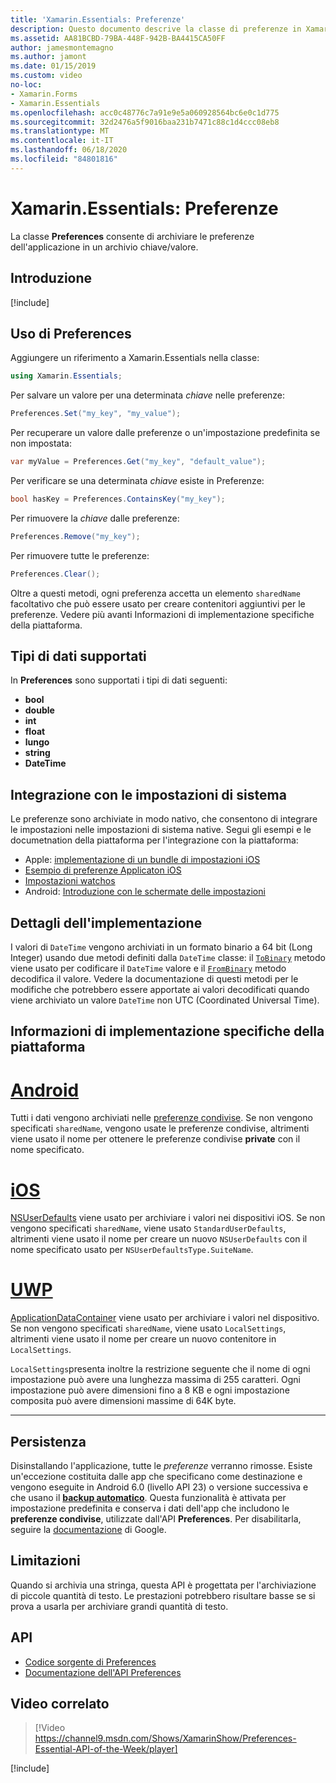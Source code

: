 ```yaml
---
title: 'Xamarin.Essentials: Preferenze'
description: Questo documento descrive la classe di preferenze in Xamarin.Essentials , che consente di salvare le preferenze dell'applicazione in un archivio chiave/valore. Illustra come usare la classe e i tipi di dati che possono essere archiviati.
ms.assetid: AA81BCBD-79BA-448F-942B-BA4415CA50FF
author: jamesmontemagno
ms.author: jamont
ms.date: 01/15/2019
ms.custom: video
no-loc:
- Xamarin.Forms
- Xamarin.Essentials
ms.openlocfilehash: acc0c48776c7a91e9e5a060928564bc6e0c1d775
ms.sourcegitcommit: 32d2476a5f9016baa231b7471c88c1d4ccc08eb8
ms.translationtype: MT
ms.contentlocale: it-IT
ms.lasthandoff: 06/18/2020
ms.locfileid: "84801816"
---
```

# <a name="xamarinessentials-preferences"></a>Xamarin.Essentials: Preferenze

La classe **Preferences** consente di archiviare le preferenze dell'applicazione in un archivio chiave/valore.

## <a name="get-started"></a>Introduzione

[!include[](~/essentials/includes/get-started.md)]

## <a name="using-preferences"></a>Uso di Preferences

Aggiungere un riferimento a Xamarin.Essentials nella classe:

```csharp
using Xamarin.Essentials;
```

Per salvare un valore per una determinata _chiave_ nelle preferenze:

```csharp
Preferences.Set("my_key", "my_value");
```

Per recuperare un valore dalle preferenze o un'impostazione predefinita se non impostata:

```csharp
var myValue = Preferences.Get("my_key", "default_value");
```

Per verificare se una determinata _chiave_ esiste in Preferenze:

```csharp
bool hasKey = Preferences.ContainsKey("my_key");
```

Per rimuovere la _chiave_ dalle preferenze:

```csharp
Preferences.Remove("my_key");
```

Per rimuovere tutte le preferenze:

```csharp
Preferences.Clear();
```

Oltre a questi metodi, ogni preferenza accetta un elemento `sharedName` facoltativo che può essere usato per creare contenitori aggiuntivi per le preferenze. Vedere più avanti Informazioni di implementazione specifiche della piattaforma.

## <a name="supported-data-types"></a>Tipi di dati supportati

In **Preferences** sono supportati i tipi di dati seguenti:

- **bool**
- **double**
- **int**
- **float**
- **lungo**
- **string**
- **DateTime**

## <a name="integrate-with-system-settings"></a>Integrazione con le impostazioni di sistema

Le preferenze sono archiviate in modo nativo, che consentono di integrare le impostazioni nelle impostazioni di sistema native. Segui gli esempi e le documetnation della piattaforma per l'integrazione con la piattaforma:

* Apple: [implementazione di un bundle di impostazioni iOS](https://developer.apple.com/library/content/documentation/Cocoa/Conceptual/UserDefaults/Preferences/Preferences.html)
* [Esempio di preferenze Applicaton iOS](https://docs.microsoft.com/samples/xamarin/ios-samples/appprefs/)
* [Impostazioni watchos](https://developer.xamarin.com/guides/ios/watch/working-with/settings/)
* Android: [Introduzione con le schermate delle impostazioni](https://developer.android.com/guide/topics/ui/settings.html)

## <a name="implementation-details"></a>Dettagli dell'implementazione

I valori di `DateTime` vengono archiviati in un formato binario a 64 bit (Long Integer) usando due metodi definiti dalla `DateTime` classe: il [`ToBinary`](xref:System.DateTime.ToBinary) metodo viene usato per codificare il `DateTime` valore e il [`FromBinary`](xref:System.DateTime.FromBinary(System.Int64)) metodo decodifica il valore. Vedere la documentazione di questi metodi per le modifiche che potrebbero essere apportate ai valori decodificati quando viene archiviato un valore `DateTime` non UTC (Coordinated Universal Time).

## <a name="platform-implementation-specifics"></a>Informazioni di implementazione specifiche della piattaforma

# <a name="android"></a>[Android](#tab/android)

Tutti i dati vengono archiviati nelle [preferenze condivise](https://developer.android.com/training/data-storage/shared-preferences.html). Se non vengono specificati `sharedName`, vengono usate le preferenze condivise, altrimenti viene usato il nome per ottenere le preferenze condivise **private** con il nome specificato.

# <a name="ios"></a>[iOS](#tab/ios)

[NSUserDefaults](https://docs.microsoft.com/xamarin/ios/app-fundamentals/user-defaults) viene usato per archiviare i valori nei dispositivi iOS. Se non vengono specificati `sharedName`, viene usato `StandardUserDefaults`, altrimenti viene usato il nome per creare un nuovo `NSUserDefaults` con il nome specificato usato per `NSUserDefaultsType.SuiteName`.

# <a name="uwp"></a>[UWP](#tab/uwp)

[ApplicationDataContainer](https://docs.microsoft.com/uwp/api/windows.storage.applicationdatacontainer) viene usato per archiviare i valori nel dispositivo. Se non vengono specificati `sharedName`, viene usato `LocalSettings`, altrimenti viene usato il nome per creare un nuovo contenitore in `LocalSettings`.

`LocalSettings`presenta inoltre la restrizione seguente che il nome di ogni impostazione può avere una lunghezza massima di 255 caratteri. Ogni impostazione può avere dimensioni fino a 8 KB e ogni impostazione composita può avere dimensioni massime di 64K byte.

--------------

## <a name="persistence"></a>Persistenza

Disinstallando l'applicazione, tutte le _preferenze_ verranno rimosse. Esiste un'eccezione costituita dalle app che specificano come destinazione e vengono eseguite in Android 6.0 (livello API 23) o versione successiva e che usano il [__backup automatico__](https://developer.android.com/guide/topics/data/autobackup). Questa funzionalità è attivata per impostazione predefinita e conserva i dati dell'app che includono le __preferenze condivise__, utilizzate dall'API **Preferences**. Per disabilitarla, seguire la [documentazione](https://developer.android.com/guide/topics/data/autobackup) di Google.

## <a name="limitations"></a>Limitazioni

Quando si archivia una stringa, questa API è progettata per l'archiviazione di piccole quantità di testo.  Le prestazioni potrebbero risultare basse se si prova a usarla per archiviare grandi quantità di testo.

## <a name="api"></a>API

- [Codice sorgente di Preferences](https://github.com/xamarin/Essentials/tree/main/Xamarin.Essentials/Preferences)
- [Documentazione dell'API Preferences](xref:Xamarin.Essentials.Preferences)

## <a name="related-video"></a>Video correlato

> [!Video https://channel9.msdn.com/Shows/XamarinShow/Preferences-Essential-API-of-the-Week/player]

[!include[](~/essentials/includes/xamarin-show-essentials.md)]
